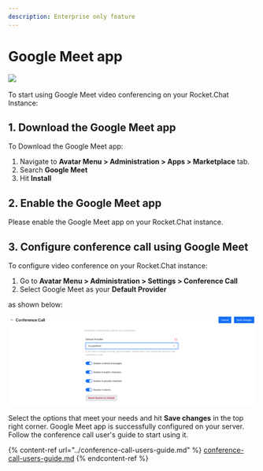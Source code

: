 ```yaml
---
description: Enterprise only feature
---
```


# Google Meet app

![](<../../../.gitbook/assets/2021-06-10\_22-31-38 (3) (3) (3) (3) (3) (3) (3) (3) (3) (2) (3) (1) (1) (1) (1) (10) (9).jpg>)

To start using Google Meet video conferencing on your Rocket.Chat Instance:

## 1. Download the Google Meet app

To Download the Google Meet app:

1. Navigate to **Avatar Menu > Administration > Apps > Marketplace** tab.
2. Search **Google Meet**
3. Hit **Install**

## 2. Enable the Google Meet app

Please enable the Google Meet app on your Rocket.Chat instance.

## 3. Configure conference call using Google Meet

To configure video conference on your Rocket.Chat instance:

1. Go to **Avatar Menu > Administration > Settings >  Conference Call**
2. Select Google Meet as your **Default Provider**

as shown below:

![Video conference admin settings](../../../.gitbook/assets/GoogleMeetDefaultProvider.png)

Select the options that meet your needs and hit **Save changes** in the top right corner. Google Meet app is successfully configured on your server. Follow the conference call user's guide to start using it.

{% content-ref url="../conference-call-users-guide.md" %}
[conference-call-users-guide.md](../conference-call-users-guide.md)
{% endcontent-ref %}
